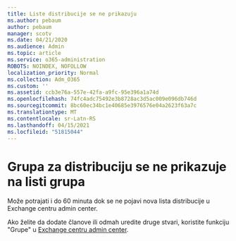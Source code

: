 ```yaml
---
title: Liste distribucije se ne prikazuju
ms.author: pebaum
author: pebaum
manager: scotv
ms.date: 04/21/2020
ms.audience: Admin
ms.topic: article
ms.service: o365-administration
ROBOTS: NOINDEX, NOFOLLOW
localization_priority: Normal
ms.collection: Adm_O365
ms.custom: ''
ms.assetid: ccb3e76a-557e-42fa-a9fc-95e396a1a74d
ms.openlocfilehash: 74fc4adc75492e3b8728ac3d5ac009e096db746d
ms.sourcegitcommit: 8bc60ec34bc1e40685e3976576e04a2623f63a7c
ms.translationtype: MT
ms.contentlocale: sr-Latn-RS
ms.lasthandoff: 04/15/2021
ms.locfileid: "51815044"
---
```

# <a name="distribution-group-not-showing-in-groups-list"></a>Grupa za distribuciju se ne prikazuje na listi grupa

Može potrajati i do 60 minuta dok se ne pojavi nova lista distribucije u Exchange centru admin center.
  
Ako želite da dodate članove ili odmah uredite druge stvari, koristite funkciju "Grupe" u [Exchange centru admin center](https://outlook.office365.com/ecp/?rfr=Admin_o365&amp;exsvurl=1&amp;mkt=en-US.aspx).
  

